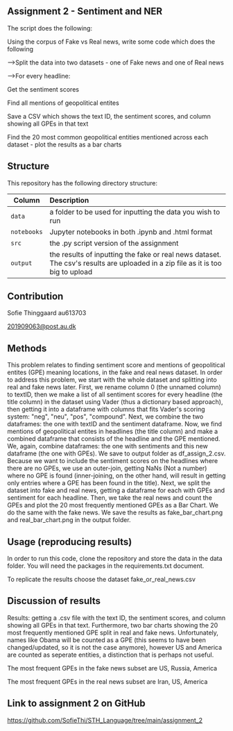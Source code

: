 ## Assignment 2 - Sentiment and NER

The script does the following:

Using the corpus of Fake vs Real news, write some code which does the following

-->Split the data into two datasets - one of Fake news and one of Real news

-->For every headline:

Get the sentiment scores

Find all mentions of geopolitical entites

Save a CSV which shows the text ID, the sentiment scores, and column showing all GPEs in that text

Find the 20 most common geopolitical entities mentioned across each dataset - plot the results as a bar charts


## Structure

This repository has the following directory structure:

| Column | Description|
|--------|:-----------|
```data```| a folder to be used for inputting the data you wish to run
```notebooks``` | Jupyter notebooks in both .ipynb and .html format
```src``` | the .py script version of the assignment
```output``` | the results of inputting the fake or real news dataset. The csv's results are uploaded in a zip file as it is too big to upload

## Contribution

Sofie Thinggaard au613703

201909063@post.au.dk

## Methods

This problem relates to finding sentiment score and mentions of geopolitical entites (GPE) meaning locations, in the fake and real news dataset. In order to address this problem, we start with the whole dataset and splitting into real and fake news later. First, we rename column 0 (the unnamed column) to textID, then we make a list of all sentiment scores for every headline (the title column) in the dataset using Vader (thus a dictionary based approach), then getting it into a dataframe with columns that fits Vader's scoring system: "neg", "neu", "pos", "compound". Next, we combine the two dataframes: the one with textID and the sentiment dataframe. Now, we find mentions of geopolitical entites in headlines (the title column) and make a combined dataframe that consists of the headline and the GPE mentioned. We, again, combine dataframes: the one with sentiments and this new dataframe (the one with GPEs). We save to output folder as df_assign_2.csv. Because we want to include the sentiment scores on the headlines where there are no GPEs, we use an outer-join, getting NaNs (Not a number) where no GPE is found (inner-joining, on the other hand, will result in getting only entries where a GPE has been found in the title).
Next, we split the dataset into fake and real news, getting a dataframe for each with GPEs and sentiment for each headline. Then, we take the real news and count the GPEs and plot the 20 most frequently mentioned GPEs as a Bar Chart. We do the same with the fake news. We save the results as fake_bar_chart.png and real_bar_chart.png in the output folder.

## Usage (reproducing results)

In order to run this code, clone the repository and store the data in the data folder. You will need the packages in the requirements.txt document.

To replicate the results choose the dataset fake_or_real_news.csv

## Discussion of results

Results: getting a .csv file with the text ID, the sentiment scores, and column showing all GPEs in that text. Furthermore, two bar charts showing the 20 most frequently mentioned GPE split in real and fake news. Unfortunately, names like Obama will be counted as a GPE (this seems to have been changed/updated, so it is not the case anymore), however US and America are counted as seperate entities, a distinction that is perhaps not useful.

The most frequent GPEs in the fake news subset are US, Russia, America 

The most frequent GPEs in the real news subset are Iran, US, America

## Link to assignment 2 on GitHub

https://github.com/SofieThi/STH_Language/tree/main/assignment_2
